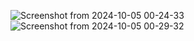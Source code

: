 ![Screenshot from 2024-10-05 00-24-33](https://github.com/user-attachments/assets/3c75ed24-e2d6-432c-b4d4-257491915c15)
![Screenshot from 2024-10-05 00-29-32](https://github.com/user-attachments/assets/95f51d1f-8dfa-4565-a23e-59b6b38ded66)
